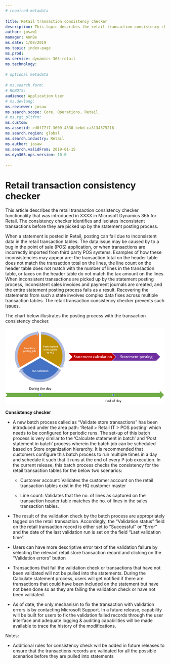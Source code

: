 ```yaml
---
# required metadata

title: Retail transaction consistency checker
description: This topic describes the retail transaction consistency checker functionality in Microsoft Dynamics 365 for Retail.
author: josaw1
manager: AnnBe
ms.date: 1/08/2019
ms.topic: index-page
ms.prod: 
ms.service: dynamics-365-retail
ms.technology: 

# optional metadata

# ms.search.form: 
# ROBOTS: 
audience: Application User
# ms.devlang: 
ms.reviewer: josaw
ms.search.scope: Core, Operations, Retail
# ms.tgt_pltfrm: 
ms.custom: 
ms.assetid: ed0f77f7-3609-4330-bebd-ca3134575216
ms.search.region: global
ms.search.industry: Retail
ms.author: josaw
ms.search.validFrom: 2019-01-15
ms.dyn365.ops.version: 10.0

---
```

# Retail transaction consistency checker

This article describes the retail transaction consistency checker functionality that was introduced in XXXX in Microsoft Dynamics 365 for Retail. The consistency checker identifies and isolates inconsistent transactions before they are picked up by the statement posting process.

When a statement is posted in Retail, posting can fail due to inconsistent data in the retail transaction tables. The data issue may be caused by to a bug in the point of sale (POS) application, or when transactions are incorrectly imported from third party POS systems. Examples of how these inconsistencies may appear are: the transaction total on the header table does not match the transaction total on the lines, the line count on the header table does not match with the number of lines in the transaction table, or taxes on the header table do not match the tax amount on the lines. When inconsistent transactions are picked up by the statement posting process, inconsistent sales invoices and payment journals are created, and the entire statement posting process fails as a result. Recovering the statements from such a state involves complex data fixes across multiple transaction tables. The retail transaction consistency checker prevents such issues.

The chart below illustrates the posting process with the transaction consistency checker.

![Statement posting process with retail transsaction consistency checker](./media/validchecker.png "Statement posting process with retail transsaction consistency checker")

**Consistency checker**

-   A new batch process called as “Validate store transactions” has been
    introduced under the area path: ‘Retail &gt; Retail IT &gt; POS
    posting’ which needs to be configured for periodic runs. The set-up
    of this batch process is very similar to the ‘Calculate statement in
    batch’ and ‘Post statement in batch’ process wherein the batch job
    can be scheduled based on Store organization hierarchy. It is
    recommended that customers configure this batch process to run
    multiple times in a day and schedule it such that it runs at the end
    of every P-job execution. In the current release, this batch process
    checks the consistency for the retail transaction tables for the
    below two scenarios:

    -   Customer account: Validates the customer account on the retail
        transaction tables exist in the HQ customer master

    -   Line count: Validates that the no. of lines as captured on the
        transaction header table matches the no. of lines in the sales
        transaction tables.

-   The result of the validation check by the batch process are
    appropriately tagged on the retail transaction. Accordingly, the
    “Validation status” field on the retail transaction record is either
    set to “Successful” or “Error” and the date of the last validation
    run is set on the field “Last validation time”.

-   Users can have more descriptive error text of the validation failure
    by selecting the relevant retail store transaction record and
    clicking on the “Validation errors” button

-   Transactions that fail the validation check or transactions that
    have not been validated will not be pulled into the statements.
    During the Calculate statement process, users will get notified if
    there are transactions that could have been included on the
    statement but have not been done so as they are failing the
    validation check or have not been validated.

-   As of date, the only mechanism to fix the transaction with
    validation errors is by contacting Microsoft Support. In a future
    release, capability will be built for users to fix the validation
    failed records through the user interface and adequate logging &
    auditing capabilities will be made available to trace the history of
    the modifications.

Notes:

-   Additional rules for consistency check will be added in future
    releases to ensure that the transactions records are validated for
    all the possible scenarios before they are pulled into statements
